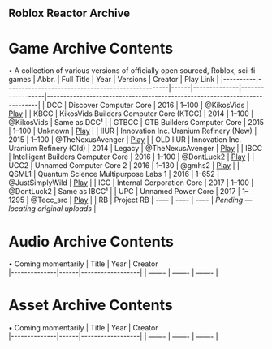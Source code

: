 ## Roblox Reactor Archive
# Game Archive Contents
• A collection of various versions of officially open sourced, Roblox, sci-fi games
| Abbr.    | Full Title                                      | Year | Versions     | Creator         | Play Link                                                                 |
|----------|--------------------------------------------------|------|--------------|------------------|---------------------------------------------------------------------------|
| DCC      | Discover Computer Core                           | 2016 | 1–100        | @KikosVids       | [Play](https://www.roblox.com/games/149635375/Discover-Computer-Core)                         |
| KBCC     | KikosVids Builders Computer Core (KTCC)          | 2014 | 1–100        | @KikosVids       | Same as DCC¹                                                                                  |
| GTBCC    | GTB Builders Computer Core                       | 2015 | 1–100        | Unknown          | [Play](https://www.roblox.com/games/246018275/GTB-Builders-Computer-Core-V15-UNCOPYLOCKED)    |
| IIUR     | Innovation Inc. Uranium Refinery (New)           | 2015 | 1–100        | @TheNexusAvenger | [Play](https://www.roblox.com/pt/games/419235986/Innovation-Inc-Uranium-Refinery)             |
| OLD IIUR | Innovation Inc. Uranium Refinery (Old)           | 2014 | Legacy       | @TheNexusAvenger | [Play](https://www.roblox.com/pt/games/161489992/Old-Version-Innovation-Inc-Uranium-Refinery) |
| IBCC     | Intelligent Builders Computer Core               | 2016 | 1–100        | @DontLuck2       | [Play](https://www.roblox.com/games/412562862/Intelligent-Builders-Computer-Core)             |
| UCC2     | Unnamed Computer Core 2                          | 2016 | 1–130        | @gmhs2           | [Play](https://www.roblox.com/games/565899441/Unnamed-Computer-Core-2-Uncopylocked)           |
| QSML1    | Quantum Science Multipurpose Labs 1              | 2016 | 1–652        | @JustSimplyWild  | [Play](https://www.roblox.com/pt/games/408050133/FREE-QSML1)                                  |
| ICC      | Internal Corporation Core                        | 2017 | 1–100        | @DontLuck2       | Same as IBCC¹                                                                                 |
| UPC      | Unnamed Power Core                               | 2017 | 1–1295       | @Tecc_src        | [Play](https://www.roblox.com/games/746120281/Unnamed-Power-Core-Open-sourced)                |
| RB       | Project RB                                       | -—-  | -—-          | -—-              | *Pending — locating original uploads*                                                         |         
# Audio Archive Contents
• Coming momentarily
| Title        | Year | Creator        
|--------------|------|------------------|
| ——-          | ——-  | ——-  |
# Asset Archive Contents
• Coming momentarily
| Title        | Year | Creator        
|--------------|------|------------------|
| ——-          | ——-  | ——-  |


